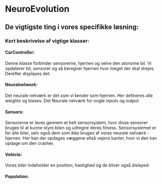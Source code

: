 # NeuroEvolution

## De vigtigste ting i vores specifikke løsning:

### Kort beskrivelse af vigtige klasser:

#### CarController: 
Denne klasse forbinder sensorerne, hjernen og selve den atonome bil.
Vi opdaterer bil, sensorer og så beregner hjernen hvor meget der skal drejes. Derefter displayes det. 

#### Neuralnetwork:
Det neurale netværk er det som vi kender som hjernen.
Her defineres alle weights og biases. 
Det Neurale netværk for nogle inputs og output

#### Sensors:
Sensorerne er laves gennem et helt sensorsystem, hvor disse sensorer bruges til at kunne styre bilen og udregne deres fitness.
Sensorsystemet er for alle biler, selv også dem som ikke bruges af vores neurale netværk - hjernen.
Her kan der opdages væggene altså vejens kanter, hvor vi den kan opdage om den crasher.

#### Vehicle:
Vores biler indeholder en position, hastighed og de bliver også dislayed. 

#### Population:
